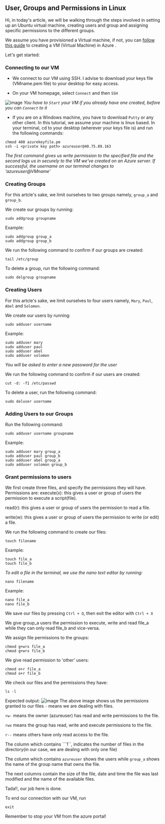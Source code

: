 ## User, Groups and Permissions in Linux

Hi, in today's article, we will be walking through the steps involved in setting up an Ubuntu virtual machine, creating users and group and assigning specific permissions to the different groups.

We assume you have provisioned a Virtual machine, if not, you can [follow this guide](https://docs.microsoft.com/en-us/azure/virtual-machines/linux/quick-create-portal) to creating a VM (Virtual Machine) in Azure .

Let's get started:

### Connecting to our VM
*   We connect to our VM using SSH. I advise to download your keys file (VMname.pem file) to your desktop for easy access.

*   On your VM homepage, select ```Connect``` and then ```SSH```

![image](https://user-images.githubusercontent.com/49791498/107135957-5b248000-68ff-11eb-8557-0d0d3fe8ab96.png)
*You have to ```Start``` your VM if you already have one created, before you can ```Connect``` to it*

*   If you are on a Windows machine, you have to download ```Putty``` or any other client. In this tutorial, we assume your machine is linux based. In your terminal, cd to your desktop (wherever your keys file is) and run the following commands:
```
chmod 400 azurekeyfile.pm
ssh -i <private key path> azureuser@40.75.89.163
```  
*The first command gives us write permission to the specified file and the second logs us in securely to the VM we've created on an Azure server.
If successful, the username on our terminal changes to 'azureuser@VMname'*

### Creating Groups
For this artcle's sake, we limit ourselves to two groups namely, ```group_a``` and ```group_b```.

We create our groups by running:
```
sudo addgroup groupname
```
Example:
```
sudo addgroup group_a
sudo addgroup group_b
```

We run the following command to confirm if our groups are created:
```
tail /etc/group
```

To delete a group, run the following command:
```
sudo delgroup groupname
```

### Creating Users
For this artcle's sake, we limit ourselves to four users namely, ```Mary```, ```Paul```, ```Abel``` and ```Solomon```.

We create our users by running:
```
sudo adduser username
```
Example:
```
sudo adduser mary
sudo adduser paul
sudo adduser abel
sudo adduser solomon
```
*You will be asked to enter a new password for the user*

We run the following command to confirm if our users are created:
```
cut -d: -f1 /etc/passwd
```

To delete a user, run the following command:
```
sudo deluser username
```

### Adding Users to our Groups
Run the following command:
```
sudo adduser username groupname
```

Example:
```
sudo adduser mary group_a
sudo adduser paul group_b
sudo adduser abel group_a
sudo adduser solomon group_b
```

### Grant permissions to users
We first create three files, and specify the permissions they will have.
Permissions are:
execute(x): this gives a user or group of users the permission to execute a script(file).

read(r): this gives a user or group of users the permission to read a file.

write(w): this gives a user or group of users the permission to write (or edit) a file.

We run the following command to create our files:
```
touch filename
```

Example:
```
touch file_a
touch file_b
```

*To edit a file in the terminal, we use the nano text editor by running:*
```
nano filename
```

Example:
```
nano file_a
nano file_b
```

We save our files by pressing ```Ctrl + O```, then exit the editor with ```Ctrl + X```

We give group_a users the permission to execute, write and read file_a while they can only read file_b and vice-versa.

We assign file permissions to the groups:
```
chmod g+wrx file_a
chmod g+wrx file_b
```

We give read permission to 'other' users:
```
chmod o+r file_a
chmod o+r file_b
```

We check our files and the permissions they have:
```
ls -l
```

Expected output:
![image](https://user-images.githubusercontent.com/49791498/107143218-1bc45680-6934-11eb-88e9-0f95276e17fa.png)
The above image shows us the permissions granted to our files
```-``` means we are dealing with files.

```rw-``` means the owner (azureuser) has read and write permissions to the file.

```rwx``` means the group has read, write and execute permissions to the file.

```r--``` means others have only read access to the file. 

The column which contains ```1``, indicates the number of files in the directory(in our case, we are dealing with only one file)

The column which contains ```azureuser``` shows the users while ```group_a``` shows the name of the group name that owns the file.

The next columns contain the size of the file, date and time the file was last modified and the name of the available files.

Tada!!, our job here is done.

To end our connection with our VM, run
```
exit
```

Remember to stop your VM from the azure portal!
